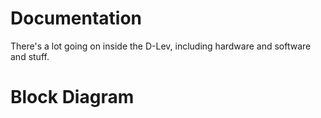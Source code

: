 # Documentation

There's a lot going on inside the D-Lev, including hardware and software and stuff.

# Block Diagram
